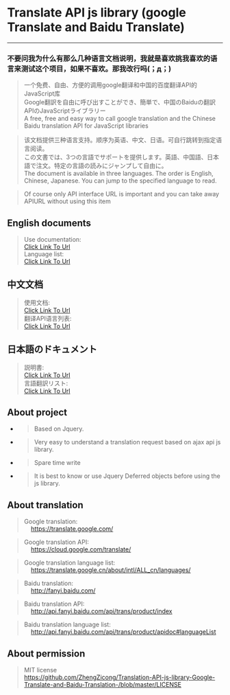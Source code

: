 # Translate API js library (google Translate and Baidu Translate)

***
### 不要问我为什么有那么几种语言文档说明，我就是喜欢挑我喜欢的语言来测试这个项目，如果不喜欢。那我改行吗(；д；)

>  一个免费、自由、方便的调用google翻译和中国的百度翻译API的JavaScript库
<br/> Google翻訳を自由に呼び出すことができ、簡単で、中国のBaiduの翻訳APIのJavaScriptライブラリー
<br/> A free, free and easy way to call google translation and the Chinese Baidu translation API for JavaScript libraries

> 该文档提供三种语言支持。顺序为英语、中文、日语。可自行跳转到指定语言阅读。
<br/> この文書では、3つの言語でサポートを提供します。英語、中国語、日本語で注文。特定の言語の読みにジャンプして自由に。
<br/> The document is available in three languages. The order is English, Chinese, Japanese. You can jump to the specified language to read.

>Of course only API interface URL is important and you can take away APIURL without using this item

## English documents
> Use documentation: 
<br/>[Click Link To Url](https://github.com/ZhengZicong/Translate-API-js-library-Google-Translate-and-Baidu-Translate/blob/master/docs/English/JS%20Library%20use%20doc.md) <br/>
> Language list:
<br/>[Click Link To Url](https://github.com/ZhengZicong/Translate-API-js-library-Google-Translate-and-Baidu-Translate/blob/master/docs/English/Translate%20Language%20List.md)

## 中文文档
> 使用文档: 
<br/>[Click Link To Url](https://github.com/ZhengZicong/Translate-API-js-library-Google-Translate-and-Baidu-Translate/blob/master/docs/Chinese/JS%E5%BA%93%E4%BD%BF%E7%94%A8%E6%96%87%E6%A1%A3.md) <br/>
> 翻译API语言列表:
<br/>[Click Link To Url](https://github.com/ZhengZicong/Translate-API-js-library-Google-Translate-and-Baidu-Translate/blob/master/docs/Chinese/%E7%BF%BB%E8%AF%91%E8%AF%AD%E8%A8%80%E5%88%97%E8%A1%A8.md)

## 日本語のドキュメント
> 説明書:
<br/>[Click Link To Url](https://github.com/ZhengZicong/Translate-API-js-library-Google-Translate-and-Baidu-Translate/blob/master/docs/Japanese/JS%E3%83%A9%E3%82%A4%E3%83%96%E3%83%A9%E3%83%AA%E3%81%AE%E3%83%89%E3%82%AD%E3%83%A5%E3%83%A1%E3%83%B3%E3%83%88.md) <br/>
> 言語翻訳リスト:
<br/>[Click Link To Url](https://github.com/ZhengZicong/Translate-API-js-library-Google-Translate-and-Baidu-Translate/blob/master/docs/Japanese/%E8%A8%80%E8%AA%9E%E7%BF%BB%E8%A8%B3%E3%83%AA%E3%82%B9%E3%83%88.md)

## About project
* > Based on Jquery.
* > Very easy to understand a translation request based on ajax api js library.
* > Spare time write
* > It is best to know or use Jquery Deferred objects before using the js library.

## About translation
> Google translation:
    <br/>&nbsp;&nbsp;&nbsp;&nbsp;https://translate.google.com/
    
> Google translation API<Official charges>:
    <br/>&nbsp;&nbsp;&nbsp;&nbsp;https://cloud.google.com/translate/
    
> Google translation language list:
    <br/>&nbsp;&nbsp;&nbsp;&nbsp;https://translate.google.cn/about/intl/ALL_cn/languages/
    
> Baidu translation:
    <br/>&nbsp;&nbsp;&nbsp;&nbsp;http://fanyi.baidu.com/
    
> Baidu translation API<Free limit>:
    <br/>&nbsp;&nbsp;&nbsp;&nbsp;http://api.fanyi.baidu.com/api/trans/product/index
    
> Baidu translation language list:
    <br/>&nbsp;&nbsp;&nbsp;&nbsp;http://api.fanyi.baidu.com/api/trans/product/apidoc#languageList
    

## About permission
> MIT license
<br/> https://github.com/ZhengZicong/Translation-API-js-library-Google-Translate-and-Baidu-Translation-/blob/master/LICENSE

